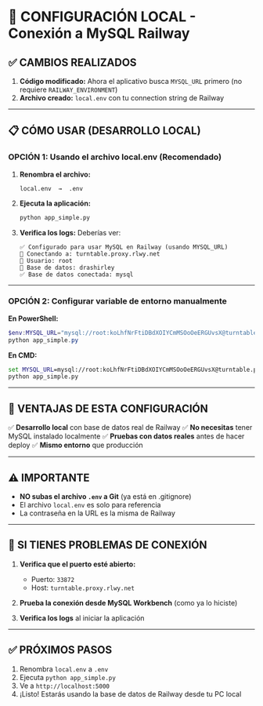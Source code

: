 # 🚀 CONFIGURACIÓN LOCAL - Conexión a MySQL Railway

## ✅ CAMBIOS REALIZADOS

1. **Código modificado:** Ahora el aplicativo busca `MYSQL_URL` primero (no requiere `RAILWAY_ENVIRONMENT`)
2. **Archivo creado:** `local.env` con tu connection string de Railway

---

## 📋 CÓMO USAR (DESARROLLO LOCAL)

### **OPCIÓN 1: Usando el archivo local.env** (Recomendado)

1. **Renombra el archivo:**
   ```
   local.env  →  .env
   ```

2. **Ejecuta la aplicación:**
   ```bash
   python app_simple.py
   ```

3. **Verifica los logs:**
   Deberías ver:
   ```
   ✅ Configurado para usar MySQL en Railway (usando MYSQL_URL)
   🔌 Conectando a: turntable.proxy.rlwy.net
   👤 Usuario: root
   📁 Base de datos: drashirley
   ✅ Base de datos conectada: mysql
   ```

---

### **OPCIÓN 2: Configurar variable de entorno manualmente**

**En PowerShell:**
```powershell
$env:MYSQL_URL="mysql://root:koLhfNrFtiDBdXOIYCmMSOoOeERGUvsX@turntable.proxy.rlwy.net:33872/drashirley"
python app_simple.py
```

**En CMD:**
```cmd
set MYSQL_URL=mysql://root:koLhfNrFtiDBdXOIYCmMSOoOeERGUvsX@turntable.proxy.rlwy.net:33872/drashirley
python app_simple.py
```

---

## 🎯 VENTAJAS DE ESTA CONFIGURACIÓN

✅ **Desarrollo local** con base de datos real de Railway
✅ **No necesitas** tener MySQL instalado localmente
✅ **Pruebas con datos reales** antes de hacer deploy
✅ **Mismo entorno** que producción

---

## ⚠️ IMPORTANTE

- **NO subas el archivo `.env` a Git** (ya está en .gitignore)
- El archivo `local.env` es solo para referencia
- La contraseña en la URL es la misma de Railway

---

## 🔧 SI TIENES PROBLEMAS DE CONEXIÓN

1. **Verifica que el puerto esté abierto:**
   - Puerto: `33872`
   - Host: `turntable.proxy.rlwy.net`

2. **Prueba la conexión desde MySQL Workbench** (como ya lo hiciste)

3. **Verifica los logs** al iniciar la aplicación

---

## ✅ PRÓXIMOS PASOS

1. Renombra `local.env` a `.env`
2. Ejecuta `python app_simple.py`
3. Ve a `http://localhost:5000`
4. ¡Listo! Estarás usando la base de datos de Railway desde tu PC local











